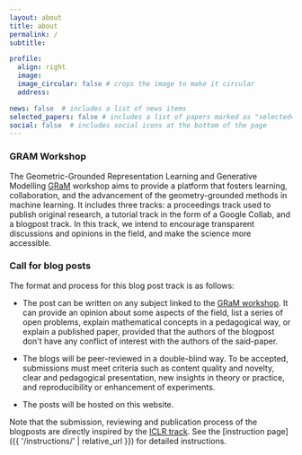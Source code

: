 ```yaml
---
layout: about
title: about
permalink: /
subtitle:

profile:
  align: right
  image: 
  image_circular: false # crops the image to make it circular
  address: 

news: false  # includes a list of news items
selected_papers: false # includes a list of papers marked as "selected={true}"
social: false  # includes social icons at the bottom of the page
---
```


### GRAM Workshop

The Geometric-Grounded Representation Learning and Generative Modelling [GRaM](https://gram-workshop.github.io/) workshop aims to provide a platform that fosters learning, collaboration, and the advancement of the geometry-grounded methods in machine learning. It includes three tracks: a proceedings track used to publish original research, a tutorial track in the form of a Google Collab, and a blogpost track. In this track, we intend to encourage transparent discussions and opinions in the field, and make the science more accessible. 


### Call for blog posts 

The format and process for this blog post track is as follows:

- The post can be written on any subject linked to the [GRaM workshop](https://gram-workshop.github.io/). It can provide an opinion about some aspects of the field, list a series of open problems, explain mathematical concepts in a pedagogical way, or explain a published paper, provided that the authors of the blogpost don't have any conflict of interest with the authors of the said-paper.

- The blogs will be peer-reviewed in a double-blind way. To be accepted, submissions must meet criteria such as content quality and novelty, clear and pedagogical presentation, new insights in theory or practice, and reproducibility or enhancement of experiments.

- The posts will be hosted on this website.

Note that the submission, reviewing and publication process of the blogposts are directly inspired by the [ICLR track](https://iclr-blogposts.github.io/). See the [instruction page]({{ '/instructions/' | relative_url }}) for detailed instructions. 


